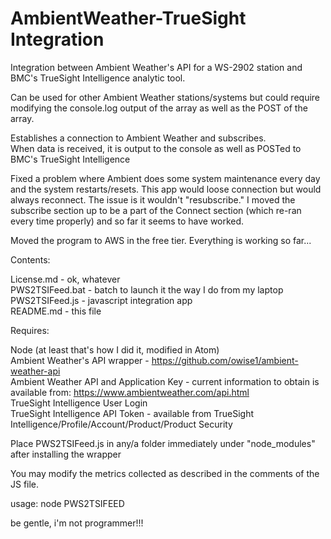# AmbientWeather-TrueSight Integration

Integration between Ambient Weather's API for a WS-2902 station and BMC's TrueSight Intelligence analytic tool.

Can be used for other Ambient Weather stations/systems but could require modifying the console.log output of the array as well as the POST of the array.

Establishes a connection to Ambient Weather and subscribes.<br/>
When data is received, it is output to the console as well as POSTed to BMC's TrueSight Intelligence

Fixed a problem where Ambient does some system maintenance every day and the system restarts/resets.  This app would loose connection but would always reconnect.  The issue is it wouldn't "resubscribe."  I moved the subscribe section up to be a part of the Connect section (which re-ran every time properly) and so far it seems to have worked.

Moved the program to AWS in the free tier.  Everything is working so far...

Contents:

License.md - ok, whatever<br/>
PWS2TSIFeed.bat - batch to launch it the way I do from my laptop <br/>
PWS2TSIFeed.js - javascript integration app <br/>
README.md - this file

Requires:

Node (at least that's how I did it, modified in Atom)<br/>
Ambient Weather's API wrapper - https://github.com/owise1/ambient-weather-api<br/>
Ambient Weather API and Application Key - current information to obtain is available from:  https://www.ambientweather.com/api.html<br/>
TrueSight Intelligence User Login<br/>
TrueSight Intelligence API Token - available from TrueSight Intelligence/Profile/Account/Product/Product Security
  
Place PWS2TSIFeed.js in any/a folder immediately under "node_modules" after installing the wrapper
  
You may modify the metrics collected as described in the comments of the JS file.

usage:
node PWS2TSIFEED

be gentle, i'm not programmer!!!
